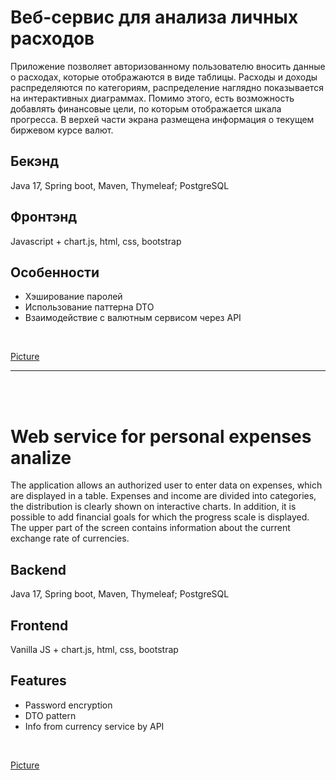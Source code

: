 # Веб-сервис для анализа личных расходов
Приложение позволяет авторизованному пользователю вносить данные о расходах, которые отображаются 
в виде таблицы. Расходы и доходы распределяются по категориям, распределение наглядно показывается
на интерактивных диаграммах. Помимо этого, есть возможность добавлять финансовые цели, по которым
отображается шкала прогресса. В верхей части экрана размещена информация о текущем биржевом курсе
валют. 

## Бекэнд
Java 17, Spring boot, Maven, Thymeleaf; PostgreSQL

## Фронтэнд
Javascript + chart.js, html, css, bootstrap

## Особенности
<ul>
    <li>Хэширование паролей</li>
    <li>Использование паттерна DTO</li>
    <li>Взаимодействие с валютным сервисом через API</li>
</ul>
<br>

[Picture](doc/main.png)

----------------------------------------------------------
<br><br>
# Web service for personal expenses analize
The application allows an authorized user to enter data on expenses, which are displayed in a table. Expenses and income are divided into categories, the distribution is clearly shown on interactive charts. In addition, it is possible to add financial goals for which the progress scale is displayed. The upper part of the screen contains information about the current exchange rate of currencies.

## Backend
Java 17, Spring boot, Maven, Thymeleaf; PostgreSQL

## Frontend
Vanilla JS + chart.js, html, css, bootstrap

## Features
<ul>
    <li>Password encryption</li>
    <li>DTO pattern</li>
    <li>Info from currency service by API</li>
</ul>
<br>

[Picture](doc/main.png)
